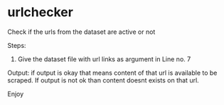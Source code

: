 # urlchecker
Check if the urls from the dataset are active or not

Steps:
1. Give the dataset file with url links as argument in Line no. 7

Output:
if output is okay that means content of that url is available to be scraped. If output is not ok than content doesnt exists on that url.

Enjoy
